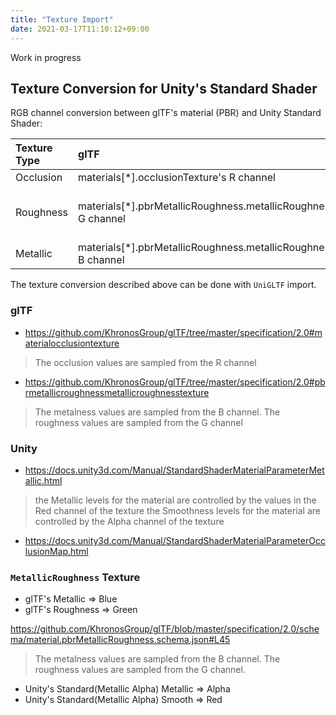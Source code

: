 ```yaml
---
title: "Texture Import"
date: 2021-03-17T11:10:12+09:00
---
```


Work in progress

## Texture Conversion for Unity's Standard Shader

RGB channel conversion between glTF's material (PBR) and Unity Standard Shader:

| Texture Type | glTF                                                                | Unity                                  |
|:----------|:-----------------------------------------------------------------------|:---------------------------------------|
| Occlusion | materials[*].occlusionTexture's R channel                              | G channel                              |
| Roughness | materials[*].pbrMetallicRoughness.metallicRoughnessTexture's G channel | A channel (smoothness = 1 - roughness) |
| Metallic  | materials[*].pbrMetallicRoughness.metallicRoughnessTexture's B channel | R channel                              |

The texture conversion described above can be done with `UniGLTF` import.

### glTF

* https://github.com/KhronosGroup/glTF/tree/master/specification/2.0#materialocclusiontexture

> The occlusion values are sampled from the R channel

* https://github.com/KhronosGroup/glTF/tree/master/specification/2.0#pbrmetallicroughnessmetallicroughnesstexture

> The metalness values are sampled from the B channel. The roughness values are sampled from the G channel

### Unity

* https://docs.unity3d.com/Manual/StandardShaderMaterialParameterMetallic.html

> the Metallic levels for the material are controlled by the values in the Red channel of the texture
> the Smoothness levels for the material are controlled by the Alpha channel of the texture

* https://docs.unity3d.com/Manual/StandardShaderMaterialParameterOcclusionMap.html

### `MetallicRoughness` Texture

* glTF's Metallic => Blue
* glTF's Roughness => Green

https://github.com/KhronosGroup/glTF/blob/master/specification/2.0/schema/material.pbrMetallicRoughness.schema.json#L45

> The metalness values are sampled from the B channel. The roughness values are sampled from the G channel.

* Unity's Standard(Metallic Alpha) Metallic => Alpha
* Unity's Standard(Metallic Alpha) Smooth => Red
